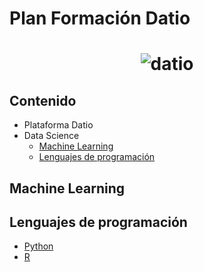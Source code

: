 # Plan Formación Datio
<h1 align="center">
	<img src="http://www.datio.com/wp-content/uploads/2016/09/logo-1.png" alt="datio">
	<br>
</h1>

## Contenido

- Plataforma Datio
- Data Science
  - [Machine Learning](#machinelearning)
  - [Lenguajes de programación](#lenguajesprogramacion)

    
## Machine Learning

## Lenguajes de programación
- [Python](https://github.com/DatioBD/academy/blob/master/python.md)
- [R](#r)
